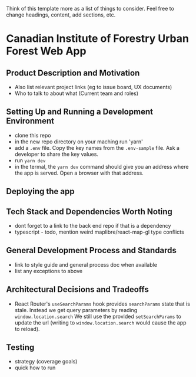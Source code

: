 Think of this template more as a list of things to consider. Feel free to change headings, content, add sections, etc.

# Canadian Institute of Forestry Urban Forest Web App

## Product Description and Motivation

- Also list relevant project links (eg to issue board, UX documents)
- Who to talk to about what (Current team and roles)

## Setting Up and Running a Development Environment

- clone this repo
- in the new repo directory on your maching run 'yarn'
- add a `.env` file. Copy the key names from the `.env-sample` file. Ask a developer to share the key values.
- run `yarn dev`
- in the termal, the `yarn dev` command should give you an address where the app is served. Open a browser with that address.

## Deploying the app

## Tech Stack and Dependencies Worth Noting

- dont forget to a link to the back end repo if that is a dependency
- typescript - todo, mention weird maplibre/react-map-gl type conflicts

## General Development Process and Standards

- link to style guide and general process doc when available
- list any exceptions to above

## Architectural Decisions and Tradeoffs

- React Router's `useSearchParams` hook provides `searchParams` state that is stale. Instead we get query parameters by reading `window.location.search` We still use the provided `setSearchParams` to update the url (writing to `window.location.search` would cause the app to reload).

## Testing

- strategy (coverage goals)
- quick how to run
